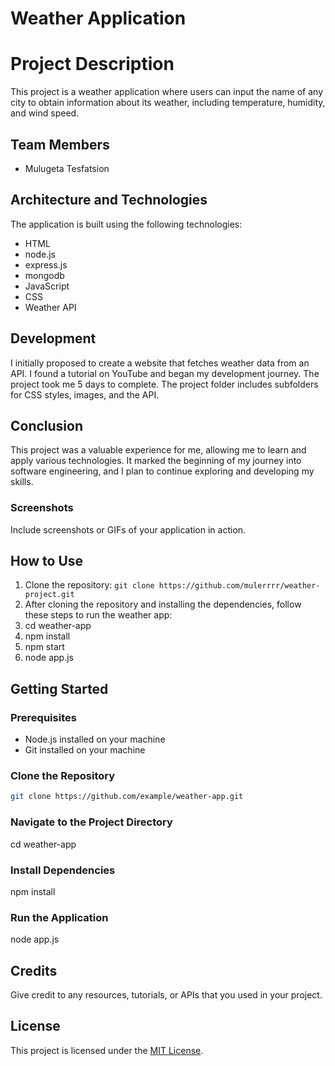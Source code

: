 # Weather Application

# Project Description

This project is a weather application where users can input the name of any city to obtain information about its weather, including temperature, humidity, and wind speed.

## Team Members

- Mulugeta Tesfatsion

## Architecture and Technologies

The application is built using the following technologies:

- HTML
- node.js
- express.js
- mongodb
- JavaScript
- CSS
- Weather API

## Development

I initially proposed to create a website that fetches weather data from an API. I found a tutorial on YouTube and began my development journey. The project took me 5 days to complete. The project folder includes subfolders for CSS styles, images, and the API.

## Conclusion

This project was a valuable experience for me, allowing me to learn and apply various technologies. It marked the beginning of my journey into software engineering, and I plan to continue exploring and developing my skills.

### Screenshots

Include screenshots or GIFs of your application in action.

## How to Use

1. Clone the repository: `git clone https://github.com/mulerrrr/weather-project.git`
2. After cloning the repository and installing the dependencies, follow these steps to run the weather app:
3. cd weather-app
4. npm install
5. npm start
6. node app.js



## Getting Started

### Prerequisites
- Node.js installed on your machine
- Git installed on your machine

### Clone the Repository
```bash
git clone https://github.com/example/weather-app.git
```
### Navigate to the Project Directory
cd weather-app

### Install Dependencies
npm install

### Run the Application
node app.js



## Credits

Give credit to any resources, tutorials, or APIs that you used in your project.

## License

This project is licensed under the [MIT License](LICENSE).


